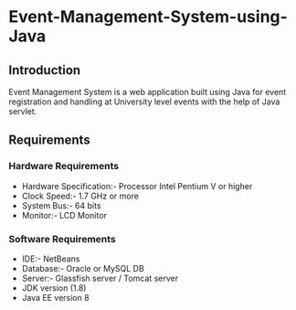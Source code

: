 # Event-Management-System-using-Java

## Introduction

Event Management System is a web application built using Java for event registration and handling at University level events with the help of Java servlet.

## Requirements

### Hardware Requirements
* Hardware Specification:- Processor Intel Pentium V or higher
* Clock Speed:- 1.7 GHz or more
* System Bus:- 64 bits
* Monitor:- LCD Monitor

### Software Requirements
* IDE:- NetBeans 
* Database:- Oracle or MySQL DB
* Server:- Glassfish server / Tomcat server
* JDK version (1.8)
* Java EE version 8

